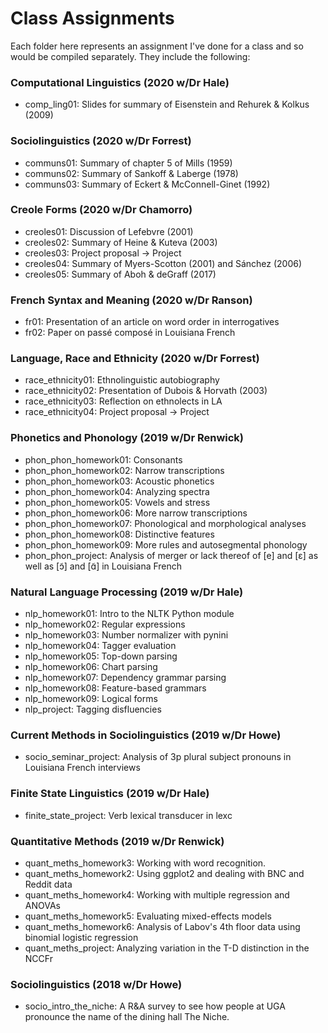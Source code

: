 # Class Assignments

Each folder here represents an assignment I've done for a class and so would be compiled separately. They include the following:

### Computational Linguistics (2020 w/Dr Hale)
* comp_ling01: Slides for summary of Eisenstein and Rehurek \& Kolkus (2009)

### Sociolinguistics (2020 w/Dr Forrest)
* communs01: Summary of chapter 5 of Mills (1959)
* communs02: Summary of Sankoff \& Laberge (1978)
* communs03: Summary of Eckert \& McConnell-Ginet (1992)

### Creole Forms (2020 w/Dr Chamorro)
* creoles01: Discussion of Lefebvre (2001)
* creoles02: Summary of Heine \& Kuteva (2003)
* creoles03: Project proposal -> Project
* creoles04: Summary of Myers-Scotton (2001) and Sánchez (2006)
* creoles05: Summary of Aboh \& deGraff (2017)

### French Syntax and Meaning (2020 w/Dr Ranson)
* fr01: Presentation of an article on word order in interrogatives
* fr02: Paper on passé composé in Louisiana French

### Language, Race and Ethnicity (2020 w/Dr Forrest)
* race_ethnicity01: Ethnolinguistic autobiography
* race_ethnicity02: Presentation of Dubois \& Horvath (2003)
* race_ethnicity03: Reflection on ethnolects in LA
* race_ethnicity04: Project proposal -> Project

### Phonetics and Phonology (2019 w/Dr Renwick)
* phon_phon_homework01: Consonants
* phon_phon_homework02: Narrow transcriptions
* phon_phon_homework03: Acoustic phonetics
* phon_phon_homework04: Analyzing spectra
* phon_phon_homework05: Vowels and stress
* phon_phon_homework06: More narrow transcriptions
* phon_phon_homework07: Phonological and morphological analyses
* phon_phon_homework08: Distinctive features
* phon_phon_homework09: More rules and autosegmental phonology
* phon_phon_project: Analysis of merger or lack thereof of [e] and [ɛ] as well as [ɔ̃] and [ɑ̃] in Louisiana French

### Natural Language Processing (2019 w/Dr Hale)
* nlp_homework01: Intro to the NLTK Python module
* nlp_homework02: Regular expressions
* nlp_homework03: Number normalizer with pynini
* nlp_homework04: Tagger evaluation
* nlp_homework05: Top-down parsing
* nlp_homework06: Chart parsing
* nlp_homework07: Dependency grammar parsing
* nlp_homework08: Feature-based grammars
* nlp_homework09: Logical forms
* nlp_project: Tagging disfluencies

### Current Methods in Sociolinguistics (2019 w/Dr Howe)
* socio_seminar_project: Analysis of 3p plural subject pronouns in Louisiana French interviews

### Finite State Linguistics (2019 w/Dr Hale)
* finite_state_project: Verb lexical transducer in lexc

### Quantitative Methods (2019 w/Dr Renwick)
* quant_meths_homework3: Working with word recognition.
* quant_meths_homework2: Using ggplot2 and dealing with BNC and Reddit data
* quant_meths_homework4: Working with multiple regression and ANOVAs
* quant_meths_homework5: Evaluating mixed-effects models
* quant_meths_homework6: Analysis of Labov's 4th floor data using binomial logistic regression
* quant_meths_project: Analyzing variation in the T-D distinction in the NCCFr

### Sociolinguistics (2018 w/Dr Howe)
* socio_intro_the_niche: A R\&A survey to see how people at UGA pronounce the name of the dining hall The Niche.
